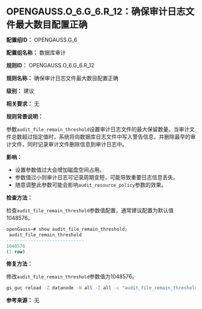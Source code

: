 **<font size="5">OPENGAUSS.O_6.G_6.R_12：确保审计日志文件最大数目配置正确</font>**

**配置组ID：**
OPENGAUSS.G_6

**配置组名称：**
数据库审计

**规则ID：**
OPENGAUSS.O_6.G_6.R_12

**规则名称：**
确保审计日志文件最大数目配置正确

**级别：**
建议

**相关要求：**
无

**规则背景说明：**

参数`audit_file_remain_threshold`设置审计日志文件的最大保留数量。当审计文件总数超过指定值时，系统将向数据库日志文件中写入警告信息，并删除最早的审计文件，同时记录审计文件删除信息到审计日志中。

**影响：**

- 设置参数值过大会增加磁盘空间占用。
- 参数值过小则审计日志可记录周期变短，可能导致重要日志信息丢失。
- 随意调整此参数可能会影响`audit_resource_policy`参数的效果。

**检查方法：**

检查`audit_file_remain_threshold`参数值配置，通常建议配置为默认值1048576。

```sql
openGauss=# show audit_file_remain_threshold;
 audit_file_remain_threshold
-----------------------------
1048576
(1 row)
```

**修复方法：**

修改`audit_file_remain_threshold`参数值为1048576。

```bash
gs_guc reload -Z datanode -N all -I all -c "audit_file_remain_threshold = 1048576"
```

**参考来源：**
无